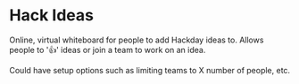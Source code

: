 # Hack Ideas  

Online, virtual whiteboard for people to add Hackday ideas to. Allows people to ':+1:' ideas or join a team to work on an idea.

Could have setup options such as limiting teams to X number of people, etc.

